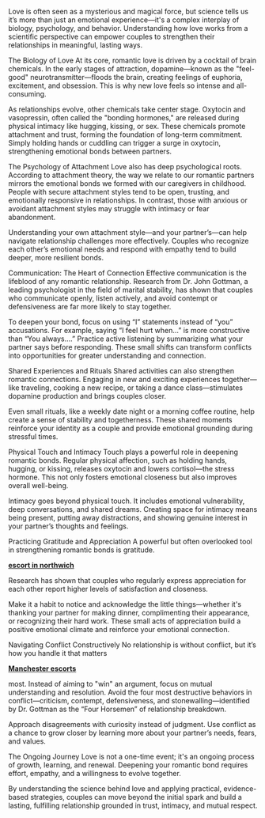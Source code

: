 Love is often seen as a mysterious and magical force, but science tells us it’s more than just an emotional experience—it's a complex interplay of biology, psychology, and behavior. Understanding how love works from a scientific perspective can empower couples to strengthen their relationships in meaningful, lasting ways.

The Biology of Love
At its core, romantic love is driven by a cocktail of brain chemicals. In the early stages of attraction, dopamine—known as the "feel-good" neurotransmitter—floods the brain, creating feelings of euphoria, excitement, and obsession. This is why new love feels so intense and all-consuming.

As relationships evolve, other chemicals take center stage. Oxytocin and vasopressin, often called the "bonding hormones," are released during physical intimacy like hugging, kissing, or sex. These chemicals promote attachment and trust, forming the foundation of long-term commitment. Simply holding hands or cuddling can trigger a surge in oxytocin, strengthening emotional bonds between partners.

The Psychology of Attachment
Love also has deep psychological roots. According to attachment theory, the way we relate to our romantic partners mirrors the emotional bonds we formed with our caregivers in childhood. People with secure attachment styles tend to be open, trusting, and emotionally responsive in relationships. In contrast, those with anxious or avoidant attachment styles may struggle with intimacy or fear abandonment.

Understanding your own attachment style—and your partner’s—can help navigate relationship challenges more effectively. Couples who recognize each other’s emotional needs and respond with empathy tend to build deeper, more resilient bonds.

Communication: The Heart of Connection
Effective communication is the lifeblood of any romantic relationship. Research from Dr. John Gottman, a leading psychologist in the field of marital stability, has shown that couples who communicate openly, listen actively, and avoid contempt or defensiveness are far more likely to stay together.

To deepen your bond, focus on using “I” statements instead of “you” accusations. For example, saying “I feel hurt when…” is more constructive than “You always….” Practice active listening by summarizing what your partner says before responding. These small shifts can transform conflicts into opportunities for greater understanding and connection.

Shared Experiences and Rituals
Shared activities can also strengthen romantic connections. Engaging in new and exciting experiences together—like traveling, cooking a new recipe, or taking a dance class—stimulates dopamine production and brings couples closer.

Even small rituals, like a weekly date night or a morning coffee routine, help create a sense of stability and togetherness. These shared moments reinforce your identity as a couple and provide emotional grounding during stressful times.

Physical Touch and Intimacy
Touch plays a powerful role in deepening romantic bonds. Regular physical affection, such as holding hands, hugging, or kissing, releases oxytocin and lowers cortisol—the stress hormone. This not only fosters emotional closeness but also improves overall well-being.

Intimacy goes beyond physical touch. It includes emotional vulnerability, deep conversations, and shared dreams. Creating space for intimacy means being present, putting away distractions, and showing genuine interest in your partner’s thoughts and feelings.

Practicing Gratitude and Appreciation
A powerful but often overlooked tool in strengthening romantic bonds is gratitude. <p><strong><a href="https://www.playmatesescorts.co.uk/northwich-escorts/">escort in northwich</a></strong></p> Research has shown that couples who regularly express appreciation for each other report higher levels of satisfaction and closeness.

Make it a habit to notice and acknowledge the little things—whether it's thanking your partner for making dinner, complimenting their appearance, or recognizing their hard work. These small acts of appreciation build a positive emotional climate and reinforce your emotional connection.

Navigating Conflict Constructively
No relationship is without conflict, but it’s how you handle it that matters <p><strong><a href="https://www.playmatesescorts.co.uk/">Manchester escorts</a></strong></p> most. Instead of aiming to "win" an argument, focus on mutual understanding and resolution. Avoid the four most destructive behaviors in conflict—criticism, contempt, defensiveness, and stonewalling—identified by Dr. Gottman as the “Four Horsemen” of relationship breakdown.

Approach disagreements with curiosity instead of judgment. Use conflict as a chance to grow closer by learning more about your partner’s needs, fears, and values.

The Ongoing Journey
Love is not a one-time event; it's an ongoing process of growth, learning, and renewal. Deepening your romantic bond requires effort, empathy, and a willingness to evolve together.

By understanding the science behind love and applying practical, evidence-based strategies, couples can move beyond the initial spark and build a lasting, fulfilling relationship grounded in trust, intimacy, and mutual respect.

